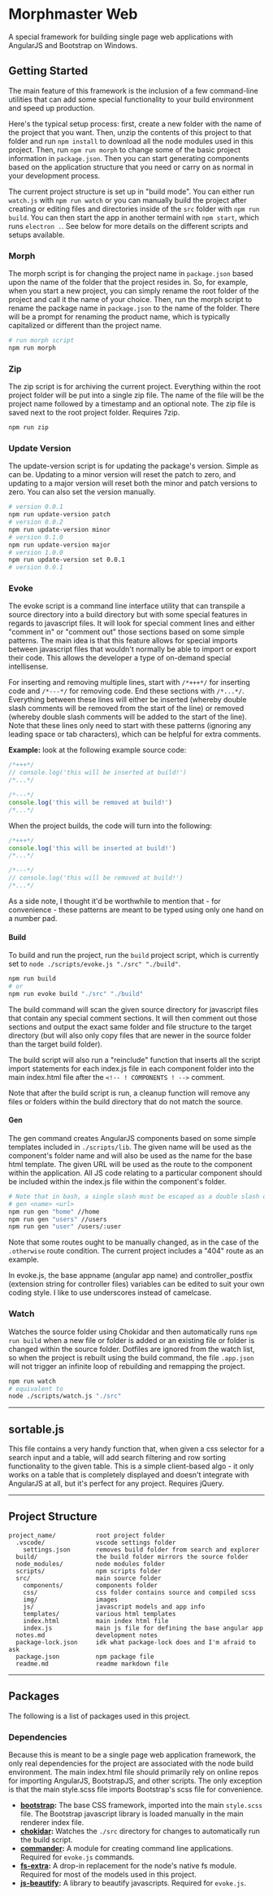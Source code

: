# Morphmaster Web

A special framework for building single page web applications with AngularJS and Bootstrap on Windows.

## Getting Started

The main feature of this framework is the inclusion of a few command-line utilities that can add some special functionality to your build environment and speed up production.

Here's the typical setup process: first, create a new folder with the name of the project that you want. Then, unzip the contents of this project to that folder and run `npm install` to download all the node modules used in this project. Then, run `npm run morph` to change some of the basic project information in `package.json`. Then you can start generating components based on the application structure that you need or carry on as normal in your development process.

The current project structure is set up in "build mode". You can either run `watch.js` with `npm run watch` or you can manually build the project after creating or editing files and directories inside of the `src` folder with `npm run build`. You can then start the app in another termainl with `npm start`, which runs `electron .`. See below for more details on the different scripts and setups available.

### Morph

The morph script is for changing the project name in `package.json` based upon the name of the folder that the project resides in. So, for example, when you start a new project, you can simply rename the root folder of the project and call it the name of your choice. Then, run the morph script to rename the package name in `package.json` to the name of the folder. There will be a prompt for renaming the product name, which is typically capitalized or different than the project name.

```bash
# run morph script
npm run morph
```

### Zip

The zip script is for archiving the current project. Everything within the root project folder will be put into a single zip file. The name of the file will be the project name followed by a timestamp and an optional note. The zip file is saved next to the root project folder. Requires 7zip.

```bash
npm run zip
```

### Update Version

The update-version script is for updating the package's version. Simple as can be. Updating to a minor version will reset the patch to zero, and updating to a major version will reset both the minor and patch versions to zero. You can also set the version manually.

```bash
# version 0.0.1
npm run update-version patch
# version 0.0.2
npm run update-version minor
# version 0.1.0
npm run update-version major
# version 1.0.0
npm run update-version set 0.0.1
# version 0.0.1
```

### Evoke

The evoke script is a command line interface utility that can transpile a source directory into a build directory but with some special features in regards to javascript files. It will look for special comment lines and either "comment in" or "comment out" those sections based on some simple patterns. The main idea is that this feature allows for special imports between javascript files that wouldn't normally be able to import or export their code. This allows the developer a type of on-demand special intellisense.

For inserting and removing multiple lines, start with `/*+++*/` for inserting code and `/*---*/` for removing code. End these sections with `/*...*/`. Everything between these lines will either be inserted (whereby double slash comments will be removed from the start of the line) or removed (whereby double slash comments will be added to the start of the line). Note that these lines only need to start with these patterns (ignoring any leading space or tab characters), which can be helpful for extra comments.

**Example:** look at the following example source code:

```javascript
/*+++*/
// console.log('this will be inserted at build!')
/*...*/

/*---*/
console.log('this will be removed at build!')
/*...*/
```

When the project builds, the code will turn into the following:

```javascript
/*+++*/
console.log('this will be inserted at build!')
/*...*/

/*---*/
// console.log('this will be removed at build!')
/*...*/
```

As a side note, I thought it'd be worthwhile to mention that - for convenience - these patterns are meant to be typed using only one hand on a number pad.

#### Build

To build and run the project, run the `build` project script, which is currently set to `node ./scripts/evoke.js "./src" "./build"`.

```bash
npm run build
# or
npm run evoke build "./src" "./build"
```

The build command will scan the given source directory for javascript files that contain any special comment sections. It will then comment out those sections and output the exact same folder and file structure to the target directory (but will also only copy files that are newer in the source folder than the target build folder).

The build script will also run a "reinclude" function that inserts all the script import statements for each index.js file in each component folder into the main index.html file after the `<!-- ! COMPONENTS ! -->` comment.

Note that after the build script is run, a cleanup function will remove any files or folders within the build directory that do not match the source.

#### Gen

The gen command creates AngularJS components based on some simple templates included in `./scripts/lib`. The given name will be used as the component's folder name and will also be used as the name for the base html template. The given URL will be used as the route to the component within the application. All JS code relating to a particular component should be included within the index.js file within the component's folder.

```bash
# Note that in bash, a single slash must be escaped as a double slash or else it returns a specific path string
# gen <name> <url>
npm run gen "home" //home
npm run gen "users" //users
npm run gen "user" /users/:user
```

Note that some routes ought to be manually changed, as in the case of the `.otherwise` route condition. The current project includes a "404" route as an example.

In evoke.js, the base appname (angular app name) and controller_postfix (extension string for controller files) variables can be edited to suit your own coding style. I like to use underscores instead of camelcase.

### Watch

Watches the source folder using Chokidar and then automatically runs `npm run build` when a new file or folder is added or an existing file or folder is changed within the source folder. Dotfiles are ignored from the watch list, so when the project is rebuilt using the build command, the file `.app.json` will not trigger an infinite loop of rebuilding and remapping the project.

```bash
npm run watch
# equivalent to
node ./scripts/watch.js "./src"
```

---

## sortable.js

This file contains a very handy function that, when given a css selector for a search input and a table, will add search filtering and row sorting functionality to the given table. This is a simple client-based algo - it only works on a table that is completely displayed and doesn't integrate with AngularJS at all, but it's perfect for any project. Requires jQuery.

---

## Project Structure

```text
project_name/           root project folder
  .vscode/              vscode settings folder
    settings.json       removes build folder from search and explorer
  build/                the build folder mirrors the source folder
  node_modules/         node modules folder
  scripts/              npm scripts folder
  src/                  main source folder
    components/         components folder
    css/                css folder contains source and compiled scss
    img/                images
    js/                 javascript models and app info
    templates/          various html templates
    index.html          main index html file
    index.js            main js file for defining the base angular app
  notes.md              development notes
  package-lock.json     idk what package-lock does and I'm afraid to ask
  package.json          npm package file
  readme.md             readme markdown file
```

---

## Packages

The following is a list of packages used in this project.

### Dependencies

Because this is meant to be a single page web application framework, the only real dependencies for the project are associated with the node build environment. The main index.html file should primarily rely on online repos for importing AngularJS, BootstrapJS, and other scripts. The only exception is that the main style.scss file imports Bootstrap's scss file for convenience.

* **[bootstrap](https://getbootstrap.com/):** The base CSS framework, imported into the main `style.scss` file. The Bootstrap javascript library is loaded manually in the main renderer index file.
* **[chokidar](https://www.npmjs.com/package/chokidar):** Watches the `./src` directory for changes to automatically run the build script.
* **[commander](https://www.npmjs.com/package/commander):** A module for creating command line applications. Required for `evoke.js` commands.
* **[fs-extra](https://www.npmjs.com/package/fs-extra):** A drop-in replacement for the node's native fs module. Required for most of the models used in this project.
* **[js-beautify](https://beautifier.io/):** A library to beautify javascripts. Required for `evoke.js`.
